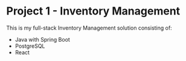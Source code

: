 # Project 1 - Inventory Management

This is my full-stack Inventory Management solution consisting of:
- Java with Spring Boot
- PostgreSQL
- React